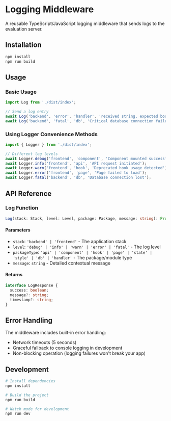 # Logging Middleware

A reusable TypeScript/JavaScript logging middleware that sends logs to the evaluation server.

## Installation

```bash
npm install
npm run build
```

## Usage

### Basic Usage

```typescript
import Log from './dist/index';

// Send a log entry
await Log('backend', 'error', 'handler', 'received string, expected bool');
await Log('backend', 'fatal', 'db', 'Critical database connection failure.');
```

### Using Logger Convenience Methods

```typescript
import { Logger } from './dist/index';

// Different log levels
await Logger.debug('frontend', 'component', 'Component mounted successfully');
await Logger.info('frontend', 'api', 'API request initiated');
await Logger.warn('frontend', 'hook', 'Deprecated hook usage detected');
await Logger.error('frontend', 'page', 'Page failed to load');
await Logger.fatal('backend', 'db', 'Database connection lost');
```

## API Reference

### Log Function

```typescript
Log(stack: Stack, level: Level, package: Package, message: string): Promise<LogResponse>
```

#### Parameters

- `stack`: `'backend' | 'frontend'` - The application stack
- `level`: `'debug' | 'info' | 'warn' | 'error' | 'fatal'` - The log level
- `packageType`: `'api' | 'component' | 'hook' | 'page' | 'state' | 'style' | 'db' | 'handler'` - The package/module type
- `message`: `string` - Detailed contextual message

#### Returns

```typescript
interface LogResponse {
  success: boolean;
  message?: string;
  timestamp?: string;
}
```

## Error Handling

The middleware includes built-in error handling:
- Network timeouts (5 seconds)
- Graceful fallback to console logging in development
- Non-blocking operation (logging failures won't break your app)

## Development

```bash
# Install dependencies
npm install

# Build the project
npm run build

# Watch mode for development
npm run dev
```
